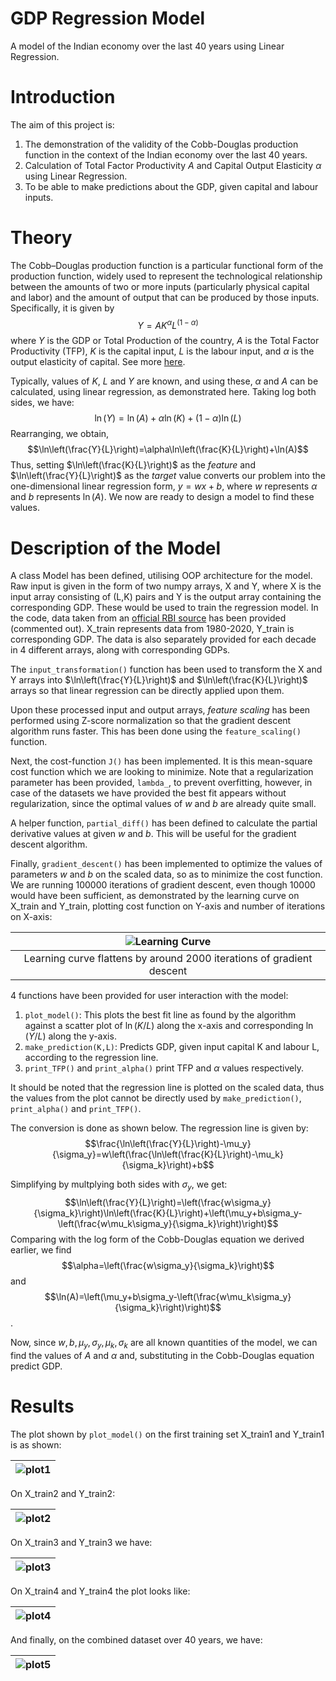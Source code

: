 # GDP Regression Model
A model of the Indian economy over the last 40 years using Linear Regression.
# Introduction
The aim of this project is:
1. The demonstration of the validity of the Cobb-Douglas production function in the context of the Indian economy over the last 40 years.
2. Calculation of Total Factor Productivity $A$ and Capital Output Elasticity $\alpha$ using Linear Regression.
3. To be able to make predictions about the GDP, given capital and labour inputs.
# Theory
The Cobb–Douglas production function is a particular functional form of the production function, widely used to represent the technological relationship between the amounts of two or more inputs (particularly physical capital and labor) and the amount of output that can be produced by those inputs.
Specifically, it is given by $$Y=AK^\alpha L^\left(1-\alpha\right)$$ where $Y$ is the GDP or Total Production of the country, $A$ is the Total Factor Productivity (TFP), $K$ is the capital input, $L$ is the labour input, and $\alpha$ is the output elasticity of capital.
See more [here](https://en.wikipedia.org/wiki/Cobb%E2%80%93Douglas_production_function#:~:text=In%20economics%20and%20econometrics%2C%20the,that%20can%20be%20produced%20by).

Typically, values of $K$, $L$ and $Y$ are known, and using these, $\alpha$ and $A$ can be calculated, using linear regression, as demonstrated here.
Taking log both sides, we have:
$$\ln(Y)=\ln(A)+\alpha \ln(K)+\left(1-\alpha\right)\ln(L)$$
Rearranging, we obtain,
$$\ln\left(\frac{Y}{L}\right)=\alpha\ln\left(\frac{K}{L}\right)+\ln(A)$$
Thus, setting $\ln\left(\frac{K}{L}\right)$ as the *feature* and $\ln\left(\frac{Y}{L}\right)$ as the *target* value converts our problem into the one-dimensional linear regression form, $y=wx+b$, where $w$ represents $\alpha$ and $b$ represents $\ln(A)$. We now are ready to design a model to find these values.
# Description of the Model
A class Model has been defined, utilising OOP architecture for the model. Raw input is given in the form of two numpy arrays, X and Y, where X is the input array consisting of (L,K) pairs and Y is the output array containing the corresponding GDP. These would be used to train the regression model. In the code, data taken from an [official RBI source](https://www.rbi.org.in/Scripts/KLEMS.aspx) has been provided (commented out). X_train represents data from 1980-2020, Y_train is corresponding GDP. The data is also separately provided for each decade in 4 different arrays, along with corresponding GDPs. 

The `input_transformation()` function has been used to transform the X and Y arrays into $\ln\left(\frac{Y}{L}\right)$ and $\ln\left(\frac{K}{L}\right)$ arrays so that linear regression can be directly applied upon them. 

Upon these processed input and output arrays, *feature scaling* has been performed using Z-score normalization so that the gradient descent algorithm runs faster.
This has been done using the `feature_scaling()` function.

Next, the cost-function `J()` has been implemented. It is this mean-square cost function which we are looking to minimize. Note that a regularization parameter has been provided, `lambda_`, to prevent overfitting, however, in case of the datasets we have provided the best fit appears without regularization, since the optimal values of $w$ and $b$ are already quite small.

A helper function, `partial_diff()` has been defined to calculate the partial derivative values at given $w$ and $b$. This will be useful for the gradient descent algorithm.

Finally, `gradient_descent()` has been implemented to optimize the values of parameters $w$ and $b$ on the scaled data, so as to minimize the cost function. We are running 100000 iterations of gradient descent, even though 10000 would have been sufficient, as demonstrated by the learning curve on X_train and Y_train, plotting cost function on Y-axis and number of iterations on X-axis:

| ![Learning Curve](l_c.png) |
| :--: |
| Learning curve flattens by around 2000 iterations of gradient descent |

4 functions have been provided for user interaction with the model:
1. `plot_model()`: This plots the best fit line as found by the algorithm against a scatter plot of $\ln(K/L)$ along the x-axis and corresponding $\ln(Y/L)$ along the y-axis.
2. `make_prediction(K,L)`: Predicts GDP, given input capital K and labour L, according to the regression line.
3. `print_TFP()` and `print_alpha()` print TFP and $\alpha$ values respectively.

It should be noted that the regression line is plotted on the scaled data, thus the values from the plot cannot be directly used by `make_prediction()`, `print_alpha()` and `print_TFP()`.

The conversion is done as shown below. The regression line is given by:
$$\frac{\ln\left(\frac{Y}{L}\right)-\mu_y}{\sigma_y}=w\left(\frac{\ln\left(\frac{K}{L}\right)-\mu_k}{\sigma_k}\right)+b$$

Simplifying  by multplying both sides with $\sigma_y$, we get:
$$\ln\left(\frac{Y}{L}\right)=\left(\frac{w\sigma_y}{\sigma_k}\right)\ln\left(\frac{K}{L}\right)+\left(\mu_y+b\sigma_y-\left(\frac{w\mu_k\sigma_y}{\sigma_k}\right)\right)$$
Comparing with the log form of the Cobb-Douglas equation we derived earlier, we find $$\alpha=\left(\frac{w\sigma_y}{\sigma_k}\right)$$ and $$\ln(A)=\left(\mu_y+b\sigma_y-\left(\frac{w\mu_k\sigma_y}{\sigma_k}\right)\right)$$.

Now, since $w,b,\mu_y,\sigma_y,\mu_k,\sigma_k$ are all known quantities of the model, we can find the values of $A$ and $\alpha$ and, substituting in the Cobb-Douglas equation predict GDP.

# Results
The plot shown by `plot_model()` on the first training set X_train1 and Y_train1 is as shown:

| ![plot1](plot1.png) |
| :--: |

On X_train2 and Y_train2:

| ![plot2](plot2.png) |
| :--: |

On X_train3 and Y_train3 we have:


| ![plot3](plot3.png) |
| :--: |

On X_train4 and Y_train4 the plot looks like:

| ![plot4](plot4.png) |
| :--: |

And finally, on the combined dataset over 40 years, we have:

| ![plot5](plot5.png) |
| :--: |
